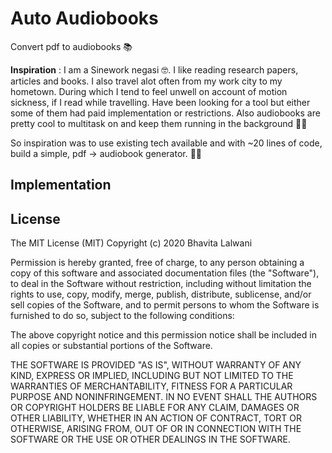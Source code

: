 # Auto Audiobooks
Convert pdf to audiobooks 📚


**Inspiration** : 
I am a Sinework negasi 🤓. I like reading research papers, articles and books. I also travel alot often from my work city to my hometown. During which I tend to feel unwell on account of motion sickness, if I read while travelling. Have been looking for a tool but either some of them had paid implementation or restrictions. Also audiobooks are pretty cool to multitask on and keep them running in the background 🖖🏻

So inspiration was to use existing tech available and with ~20 lines of code, build a simple, pdf -> audiobook generator. 🤞🏻

## Implementation

## License
 
The MIT License (MIT)
Copyright (c) 2020 Bhavita Lalwani 

Permission is hereby granted, free of charge, to any person obtaining a copy of this software and associated documentation files (the "Software"), to deal in the Software without restriction, including without limitation the rights to use, copy, modify, merge, publish, distribute, sublicense, and/or sell copies of the Software, and to permit persons to whom the Software is furnished to do so, subject to the following conditions:

The above copyright notice and this permission notice shall be included in all copies or substantial portions of the Software.

THE SOFTWARE IS PROVIDED "AS IS", WITHOUT WARRANTY OF ANY KIND, EXPRESS OR IMPLIED, INCLUDING BUT NOT LIMITED TO THE WARRANTIES OF MERCHANTABILITY, FITNESS FOR A PARTICULAR PURPOSE AND NONINFRINGEMENT. IN NO EVENT SHALL THE AUTHORS OR COPYRIGHT HOLDERS BE LIABLE FOR ANY CLAIM, DAMAGES OR OTHER LIABILITY, WHETHER IN AN ACTION OF CONTRACT, TORT OR OTHERWISE, ARISING FROM, OUT OF OR IN CONNECTION WITH THE SOFTWARE OR THE USE OR OTHER DEALINGS IN THE SOFTWARE.
